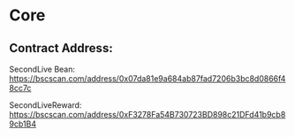 # Core

## Contract Address:

SecondLive Bean: https://bscscan.com/address/0x07da81e9a684ab87fad7206b3bc8d0866f48cc7c

SecondLiveReward: https://bscscan.com/address/0xF3278Fa54B730723BD898c21DFd41b9cb89cb1B4


